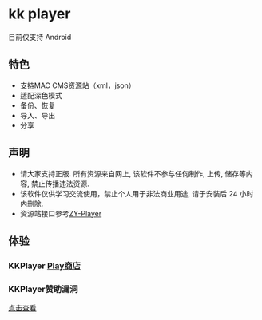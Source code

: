 # kk player

目前仅支持 Android

## 特色

* 支持MAC CMS资源站（xml，json）
* 适配深色模式
* 备份、恢复
* 导入、导出
* 分享

## 声明

* 请大家支持正版. 所有资源来自网上, 该软件不参与任何制作, 上传, 储存等内容, 禁止传播违法资源.
* 该软件仅供学习交流使用，禁止个人用于非法商业用途, 请于安装后 24 小时内删除.
* 资源站接口参考[ZY-Player](https://github.com/Hunlongyu/ZY-Player)

## 体验

### KKPlayer [Play商店](https://play.google.com/store/apps/details?id=cn.xuehuayu.player)

 ### KKPlayer赞助漏洞
[点击查看](https://github.com/vfdeclnc/KKPlayer-APP/blob/main/bug-vip.md)
